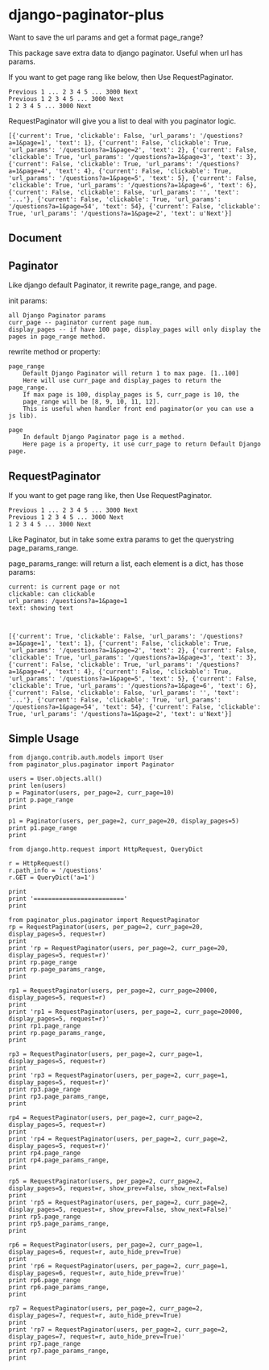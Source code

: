 django-paginator-plus
===

Want to save the url params and get a format page_range?

This package save extra data to django paginator. Useful when url has params.

If you want to get page rang like below, then Use RequestPaginator.

    Previous 1 ... 2 3 4 5 ... 3000 Next
    Previous 1 2 3 4 5 ... 3000 Next
    1 2 3 4 5 ... 3000 Next

RequestPaginator will give you a list to deal with you paginator logic.

    [{'current': True, 'clickable': False, 'url_params': '/questions?a=1&page=1', 'text': 1}, {'current': False, 'clickable': True, 'url_params': '/questions?a=1&page=2', 'text': 2}, {'current': False, 'clickable': True, 'url_params': '/questions?a=1&page=3', 'text': 3}, {'current': False, 'clickable': True, 'url_params': '/questions?a=1&page=4', 'text': 4}, {'current': False, 'clickable': True, 'url_params': '/questions?a=1&page=5', 'text': 5}, {'current': False, 'clickable': True, 'url_params': '/questions?a=1&page=6', 'text': 6}, {'current': False, 'clickable': False, 'url_params': '', 'text': '...'}, {'current': False, 'clickable': True, 'url_params': '/questions?a=1&page=54', 'text': 54}, {'current': False, 'clickable': True, 'url_params': '/questions?a=1&page=2', 'text': u'Next'}]

Document
---

Paginator
---
Like django default Paginator, it rewrite page_range, and page.

init params:

    all Django Paginator params
    curr_page -- paginator current page num.
    display_pages -- if have 100 page, display_pages will only display the pages in page_range method.

rewrite method or property:

    page_range
        Default Django Paginator will return 1 to max page. [1..100]
        Here will use curr_page and display_pages to return the page_range.
        If max page is 100, display_pages is 5, curr_page is 10, the
        page_range will be [8, 9, 10, 11, 12].
        This is useful when handler front end paginator(or you can use a js lib).

    page
        In default Django Paginator page is a method.
        Here page is a property, it use curr_page to return Default Django page.

RequestPaginator
---

If you want to get page rang like, then Use RequestPaginator.

    Previous 1 ... 2 3 4 5 ... 3000 Next
    Previous 1 2 3 4 5 ... 3000 Next
    1 2 3 4 5 ... 3000 Next

Like Paginator, but in take some extra params to get the querystring page_params_range.

page_params_range: will return a list, each element is a dict, has those params:

    current: is current page or not
    clickable: can clickable
    url_params: /questions?a=1&page=1
    text: showing text



    [{'current': True, 'clickable': False, 'url_params': '/questions?a=1&page=1', 'text': 1}, {'current': False, 'clickable': True, 'url_params': '/questions?a=1&page=2', 'text': 2}, {'current': False, 'clickable': True, 'url_params': '/questions?a=1&page=3', 'text': 3}, {'current': False, 'clickable': True, 'url_params': '/questions?a=1&page=4', 'text': 4}, {'current': False, 'clickable': True, 'url_params': '/questions?a=1&page=5', 'text': 5}, {'current': False, 'clickable': True, 'url_params': '/questions?a=1&page=6', 'text': 6}, {'current': False, 'clickable': False, 'url_params': '', 'text': '...'}, {'current': False, 'clickable': True, 'url_params': '/questions?a=1&page=54', 'text': 54}, {'current': False, 'clickable': True, 'url_params': '/questions?a=1&page=2', 'text': u'Next'}]

Simple Usage
---

    from django.contrib.auth.models import User
    from paginator_plus.paginator import Paginator

    users = User.objects.all()
    print len(users)
    p = Paginator(users, per_page=2, curr_page=10)
    print p.page_range
    print

    p1 = Paginator(users, per_page=2, curr_page=20, display_pages=5)
    print p1.page_range
    print

    from django.http.request import HttpRequest, QueryDict

    r = HttpRequest()
    r.path_info = '/questions'
    r.GET = QueryDict('a=1')

    print
    print '========================='
    print

    from paginator_plus.paginator import RequestPaginator
    rp = RequestPaginator(users, per_page=2, curr_page=20, display_pages=5, request=r)
    print
    print 'rp = RequestPaginator(users, per_page=2, curr_page=20, display_pages=5, request=r)'
    print rp.page_range
    print rp.page_params_range,
    print

    rp1 = RequestPaginator(users, per_page=2, curr_page=20000, display_pages=5, request=r)
    print
    print 'rp1 = RequestPaginator(users, per_page=2, curr_page=20000, display_pages=5, request=r)'
    print rp1.page_range
    print rp.page_params_range,
    print

    rp3 = RequestPaginator(users, per_page=2, curr_page=1, display_pages=5, request=r)
    print
    print 'rp3 = RequestPaginator(users, per_page=2, curr_page=1, display_pages=5, request=r)'
    print rp3.page_range
    print rp3.page_params_range,
    print

    rp4 = RequestPaginator(users, per_page=2, curr_page=2, display_pages=5, request=r)
    print
    print 'rp4 = RequestPaginator(users, per_page=2, curr_page=2, display_pages=5, request=r)'
    print rp4.page_range
    print rp4.page_params_range,
    print

    rp5 = RequestPaginator(users, per_page=2, curr_page=2, display_pages=5, request=r, show_prev=False, show_next=False)
    print
    print 'rp5 = RequestPaginator(users, per_page=2, curr_page=2, display_pages=5, request=r, show_prev=False, show_next=False)'
    print rp5.page_range
    print rp5.page_params_range,
    print

    rp6 = RequestPaginator(users, per_page=2, curr_page=1, display_pages=6, request=r, auto_hide_prev=True)
    print
    print 'rp6 = RequestPaginator(users, per_page=2, curr_page=1, display_pages=6, request=r, auto_hide_prev=True)'
    print rp6.page_range
    print rp6.page_params_range,
    print

    rp7 = RequestPaginator(users, per_page=2, curr_page=2, display_pages=7, request=r, auto_hide_prev=True)
    print
    print 'rp7 = RequestPaginator(users, per_page=2, curr_page=2, display_pages=7, request=r, auto_hide_prev=True)'
    print rp7.page_range
    print rp7.page_params_range,
    print
